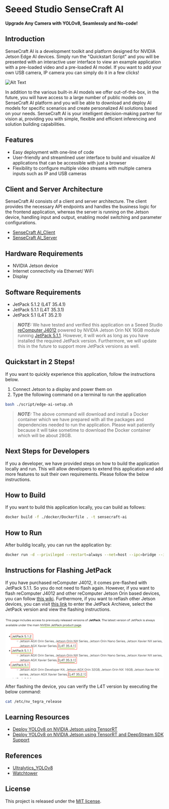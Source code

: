 # Seeed Studio SenseCraft AI

**Upgrade Any Camera with YOLOv8, Seamlessly and No-code!**

## Introduction

SenseCraft AI is a development toolkit and platform designed for NVIDIA Jetson Edge AI devices. Simply run the "Quickstart Script" and you will be presented with an interactive user interface to view an example application with a pre-loaded video and a pre-loaded AI model. If you want to add your own USB camera, IP camera you can simply do it in a few clicks!

![Alt Text](./docs/video.gif)

In addition to the various built-in AI models we offer out-of-the-box, in the future, you will have access to a large number of public models on SenseCraft AI platform and you will be able to download and deploy AI models for specific scenarios and create personalized AI solutions based on your needs. SenseCraft AI is your intelligent decision-making partner for vision ai, providing you with simple, flexible and efficient inferencing and solution building capabilities.

## Features

- Easy deployment with one-line of code
- User-friendly and streamlined user interface to build and visualize AI applications that can be accessible with just a
  browser
- Flexibility to configure multiple video streams with multiple camera inputs such as IP and USB cameras

## Client and Server Architecture

SenseCraft AI consists of a client and server architecture. The client provides the necessary API endpoints and handles the business logic for the frontend application, whereas the server is running on the Jetson device, handling input and output, enabling model switching and parameter configurations.

- [SenseCraft AI_Client](https://github.com/Seeed-Studio/SenseCraft-AI-webUI)
- [SenseCraft AI_Server](https://github.com/Seeed-Studio/SenseCraft-AI-Edge)

## **Hardware Requirements**

- NVIDIA Jetson device
- Internet connectivity via Ethernet/ WiFi
- Display

## **Software Requirements**

- JetPack 5.1.2 (L4T 35.4.1)
- JetPack 5.1.1 (L4T 35.3.1)
- JetPack 5.1 (L4T 35.2.1)

> **_NOTE:_** We have tested and verified this application on a Seeed Studio [reComputer J4012](https://www.seeedstudio.com/reComputer-J4012-w-o-power-adapter-p-5628.html) powered by  NVIDIA Jetson Orin NX 16GB module running [JetPack 5.1.1](https://developer.nvidia.com/embedded/jetpack-sdk-511). However, it will work as long as you have installed the required JetPack version. Furthermore, we will update this in the future to support more JetPack versions as well.

## **Quickstart in 2 Steps!**

If you want to quickly experience this application, follow the instructions below.

1. Connect Jetson to a display and power them on
2. Type the following command on a terminal to run the application

```sh
bash ./script/edge-ai-setup.sh
```

> **_NOTE:_** The above command will download and install a Docker container which we have prepared with all the packages and
dependencies needed to run the application. Please wait patiently because it will take sometime to download the Docker
container which will be about 28GB.

## Next Steps for Developers

If you a developer, we have provided steps on how to build the application locally and run. This will allow developers to extend this application and add more features to suit their own requirements. Please follow the below instructions.

## How to Build

If you want to build this application locally, you can build as follows:

```sh
docker build -f ./docker/Dockerfile . -t sensecraft-ai
```

## How to Run

After buildig locally, you can run the application by:

```sh
docker run -d --privileged --restart=always --net=host --ipc=bridge --ipc=host --pid=host --runtime nvidia --gpus all -e DISPLAY=:0 -e EDGEAI_PORT="46654" -e EDGEAI_MODELS_PATH="/var/lib/edge/models" -e EDGEAI_SOURCES_PATH="/var/lib/edge/sources" -e EDGEAI_CONFIGS_PATH="/var/lib/edge/configs" --mount source=edge-gateway-container,target=/var/lib/edge  -v /dev:/dev -v /tmp/.X11-unix/:/tmp/.X11-unix -v /var/run/dbus/system_bus_socket:/var/run/dbus/system_bus_socket --name=sensecraft-ai sensecraft-ai
```

## Instructions for Flashing JetPack

If you have purchased reComputer J4012, it comes pre-flashed with JetPack 5.1.1. So you do not need to flash again. However, if you want to flash reComputer J4012 and other reComputer Jetson Orin based devices, you can follow [this wiki](https://wiki.seeedstudio.com/reComputer_J4012_Flash_Jetpack). Furthermore, if you want to reflash other Jetson devices, you can visit [this link](https://developer.nvidia.com/embedded/jetpack-archive) to enter the JetPack Archieve, select the JetPack version and view the flashing instructions.

![jetpack](./docs/img_3.png)

After flashing the device, you can verify the L4T version by executing the below command:

```sh
cat /etc/nv_tegra_release
```

## Learning Resources

- [Deploy YOLOv8 on NVIDIA Jetson using TensorRT](https://wiki.seeedstudio.com/YOLOv8-TRT-Jetson)
- [Deploy YOLOv8 on NVIDIA Jetson using TensorRT and DeepStream SDK Support](https://wiki.seeedstudio.com/YOLOv8-DeepStream-TRT-Jetson)

## References

- [Ultralytics_YOLOv8](https://github.com/ultralytics/ultralytics)
- [Watchtower](https://github.com/containrrr/watchtower)

## License

This project is released under the [MIT license](LICENSES).
